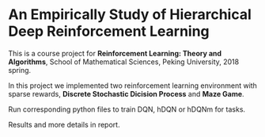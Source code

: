 # An Empirically Study of Hierarchical Deep Reinforcement Learning  

This is a course project for **Reinforcement Learning: Theory and Algorithms**, School of Mathematical Sciences,  Peking University, 2018 spring.  

In this project we implemented two reinforcement learning environment with sparse rewards, **Discrete Stochastic Dicision Process** and **Maze Game**.

Run corresponding python files to train DQN, hDQN or hDQNm for tasks.

Results and more details in report.